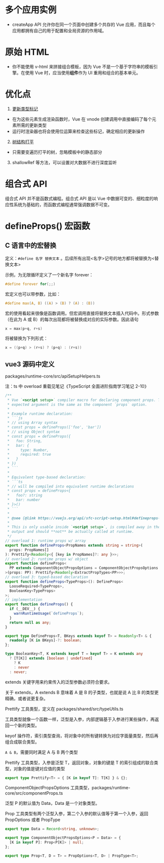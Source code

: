 # 多个应用实例

- createApp API 允许你在同一个页面中创建多个共存的 Vue 应用，而且每个应用都拥有自己的用于配置和全局资源的作用域。

# 原始 HTML

- 你不能使用 v-html 来拼接组合模板，因为 Vue 不是一个基于字符串的模板引擎。在使用 Vue 时，应当使用**组件**作为 UI 重用和组合的基本单元。

# 优化点

1. [更新类型标记](https://cn.vuejs.org/guide/extras/rendering-mechanism.html#patch-flags)

- 在为这些元素生成渲染函数时，Vue 在 vnode 创建调用中直接编码了每个元素所需的更新类型
- 运行时渲染器也将会使用位运算来检查这些标记，确定相应的更新操作

2. [树结构打平](https://cn.vuejs.org/guide/extras/rendering-mechanism.html#tree-flattening)

- 只需要变遍历打平的树，忽略模板中的静态部分

3. shallowRef 等方法，可以设置对大数据不进行深度监听

# 组合式 API

组合式 API 并不是函数式编程。组合式 API 是以 Vue 中数据可变的、细粒度的响应性系统为基础的，而函数式编程通常强调数据不可变。

# defineProps() 宏函数

## C 语言中的宏替换

定义：`#define 名字 替换文本` 。后续所有出现<名字>记号的地方都将被替换为<替换文本>

示例，为无限循环定义了一个新名字 forever：

```c
#define forever for(;;)
```

宏定义也可以带参数，比如：

```c
#define max(A, B) ((A) > (B) ? (A) : (B))
```

宏的使用看起来很像是函数调用。但宏调用直接将替换文本插入代码中。形式参数（在此为 A 或 B）的每次出现都将被替换成对应的实际参数。因此语句

```c
x = max(p+q, r+s)
```

将被替换为下列形式：

```c
x = ((p+q) > (r+s) ? (p+q) : (r+s))
```

## vue3 源码中定义

packages/runtime-core/src/apiSetupHelpers.ts

注：ts 中 overload 重载见笔记《TypeScript 全面进阶指南学习笔记 2-10》

````ts
/**
 * Vue `<script setup>` compiler macro for declaring component props. The
 * expected argument is the same as the component `props` option.
 *
 * Example runtime declaration:
 * ```js
 * // using Array syntax
 * const props = defineProps(['foo', 'bar'])
 * // using Object syntax
 * const props = defineProps({
 *   foo: String,
 *   bar: {
 *     type: Number,
 *     required: true
 *   }
 * })
 * ```
 *
 * Equivalent type-based declaration:
 * ```ts
 * // will be compiled into equivalent runtime declarations
 * const props = defineProps<{
 *   foo?: string
 *   bar: number
 * }>()
 * ```
 *
 * @see {@link https://vuejs.org/api/sfc-script-setup.html#defineprops-defineemits}
 *
 * This is only usable inside `<script setup>`, is compiled away in the
 * output and should **not** be actually called at runtime.
 */
// overload 1: runtime props w/ array
export function defineProps<PropNames extends string = string>(
  props: PropNames[]
): Prettify<Readonly<{ [key in PropNames]?: any }>>;
// overload 2: runtime props w/ object
export function defineProps<
  PP extends ComponentObjectPropsOptions = ComponentObjectPropsOptions
>(props: PP): Prettify<Readonly<ExtractPropTypes<PP>>>;
// overload 3: typed-based declaration
export function defineProps<TypeProps>(): DefineProps<
  LooseRequired<TypeProps>,
  BooleanKey<TypeProps>
>;
// implementation
export function defineProps() {
  if (__DEV__) {
    warnRuntimeUsage(`defineProps`);
  }
  return null as any;
}

export type DefineProps<T, BKeys extends keyof T> = Readonly<T> & {
  readonly [K in BKeys]-?: boolean;
};

type BooleanKey<T, K extends keyof T = keyof T> = K extends any
  ? [T[K]] extends [boolean | undefined]
    ? K
    : never
  : never;
````

extends 关键字用来约束传入的泛型参数必须符合要求。

关于 extends，A extends B 意味着 A 是 B 的子类型，也就是说 A 比 B 的类型更精确，或者说更复杂。

Prettify 工具类型，定义在 packages/shared/src/typeUtils.ts

工具类型就像一个函数一样，泛型是入参，内部逻辑基于入参进行某些操作，再返回一个新的类型。

keyof 操作符，索引类型查询，将对象中的所有键转换为对应字面量类型，然后再组合成联合类型。

`A & B`，需要同时满足 A 与 B 两个类型

Prettify 工具类型，入参是泛型 T，返回对象，对象的键是 T 的索引组成的联合类型，对象的值是键对应值的类型

```ts
export type Prettify<T> = { [K in keyof T]: T[K] } & {};
```

ComponentObjectPropsOptions 工具类型，packages/runtime-core/src/componentProps.ts

泛型 P 的默认值为 Data，Data 是一个对象类型。

Prop 工具类型有两个泛型入参，第二个入参的默认值等于第一个入参，返回 PropOptions 或者 PropType

```ts
export type Data = Record<string, unknown>;

export type ComponentObjectPropsOptions<P = Data> = {
  [K in keyof P]: Prop<P[K]> | null;
};

export type Prop<T, D = T> = PropOptions<T, D> | PropType<T>;
```
